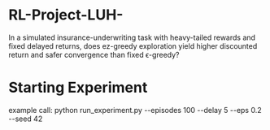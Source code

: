 # RL-Project-LUH-
In a simulated insurance-underwriting task with heavy-tailed rewards and fixed delayed returns, does ez-greedy exploration yield higher discounted return and safer convergence than fixed ϵ-greedy?

# Starting Experiment
example call: python run_experiment.py --episodes 100 --delay 5 --eps 0.2 --seed 42
